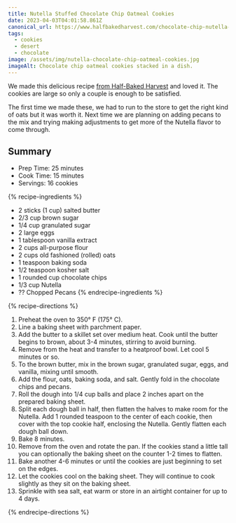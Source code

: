```yaml
---
title: Nutella Stuffed Chocolate Chip Oatmeal Cookies
date: 2023-04-03T04:01:58.861Z
canonical_url: https://www.halfbakedharvest.com/chocolate-chip-nutella-oatmeal-cookies/
tags:
  - cookies
  - desert
  - chocolate
image: /assets/img/nutella-chocolate-chip-oatmeal-cookies.jpg
imageAlt: Chocolate chip oatmeal cookies stacked in a dish.
---
```

We made this delicious recipe [from Half-Baked Harvest](https://www.halfbakedharvest.com/chocolate-chip-nutella-oatmeal-cookies/) and loved it. The cookies are large so only a couple is enough to be satisfied.

The first time we made these, we had to run to the store to get the right kind of oats but it was worth it. Next time we are planning on adding pecans to the mix and trying making adjustments to get more of the Nutella flavor to come through.

## Summary

* Prep Time: 25 minutes
* Cook Time: 15 minutes
* Servings: 16 cookies

{% recipe-ingredients %}

* 2 sticks (1 cup) salted butter
* 2/3 cup brown sugar
* 1/4 cup granulated sugar
* 2 large eggs
* 1 tablespoon vanilla extract
* 2 cups all-purpose flour
* 2 cups old fashioned (rolled) oats
* 1 teaspoon baking soda
* 1/2 teaspoon kosher salt
* 1 rounded cup chocolate chips
* 1/3 cup Nutella
* ?? Chopped Pecans
{% endrecipe-ingredients %}

{% recipe-directions %}

1. Preheat the oven to 350° F (175° C).
1. Line a baking sheet with parchment paper.
1. Add the butter to a skillet set over medium heat. Cook until the butter begins to brown, about 3-4 minutes, stirring to avoid burning.
1. Remove from the heat and transfer to a heatproof bowl. Let cool 5 minutes or so.
1. To the brown butter, mix in the brown sugar, granulated sugar, eggs, and vanilla, mixing until smooth.
1. Add the flour, oats, baking soda, and salt. Gently fold in the chocolate chips and pecans.
1. Roll the dough into 1/4 cup balls and place 2 inches apart on the prepared baking sheet.
1. Split each dough ball in half, then flatten the halves to make room for the Nutella. Add 1 rounded teaspoon to the center of each cookie, then cover with the top cookie half, enclosing the Nutella. Gently flatten each dough ball down.
1. Bake 8 minutes.
1. Remove from the oven and rotate the pan. If the cookies stand a little tall you can optionally the baking sheet on the counter 1-2 times to flatten.
1. Bake another 4-6 minutes or until the cookies are just beginning to set on the edges.
1. Let the cookies cool on the baking sheet. They will continue to cook slightly as they sit on the baking sheet.
1. Sprinkle with sea salt, eat warm or store in an airtight container for up to 4 days.

{% endrecipe-directions %}

